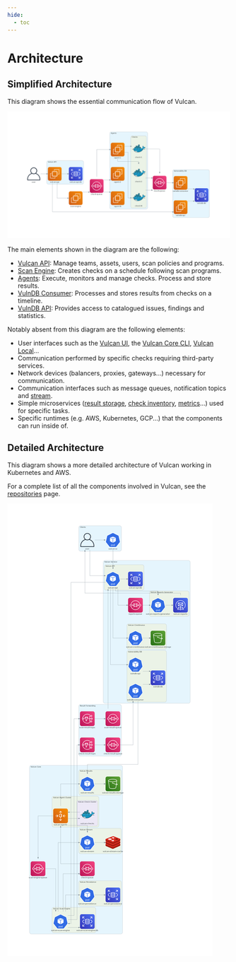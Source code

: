 ```yaml
---
hide:
  - toc
---
```


# Architecture

## Simplified Architecture

This diagram shows the essential communication flow of Vulcan.

[![Vulcan Simplified Architecture](img/simplified-architecture.png)](img/simplified-architecture.png)

The main elements shown in the diagram are the following:

- [Vulcan API](https://github.com/adevinta/vulcan-api/): Manage teams, assets, users, scan policies and programs.
- [Scan Engine](https://github.com/adevinta/vulcan-scan-engine): Creates checks on a schedule following scan programs.
- [Agents](https://github.com/adevinta/vulcan-agent): Execute, monitors and manage checks. Process and store results.
- [VulnDB Consumer](https://github.com/adevinta/vulnerability-db): Processes and stores results from checks on a timeline.
- [VulnDB API](https://github.com/adevinta/vulnerability-db-api): Provides access to catalogued issues, findings and statistics.

Notably absent from this diagram are the following elements:

- User interfaces such as the [Vulcan UI](https://github.com/adevinta/vulcan-ui), the [Vulcan Core CLI](https://github.com/adevinta/vulcan-core-cli), [Vulcan Local](https://github.com/adevinta/vulcan-local/)...
- Communication performed by specific checks requiring third-party services.
- Network devices (balancers, proxies, gateways...) necessary for communication.
- Communication interfaces such as message queues, notification topics and [stream](https://github.com/adevinta/vulcan-stream).
- Simple microservices ([result storage](https://github.com/adevinta/vulcan-results), [check inventory](https://github.com/adevinta/vulcan-persistence), [metrics](https://github.com/adevinta/vulcan-metrics)...) used for specific tasks.
- Specific runtimes (e.g. AWS, Kubernetes, GCP...) that the components can run inside of.

## Detailed Architecture

This diagram shows a more detailed architecture of Vulcan working in Kubernetes and AWS.

For a complete list of all the components involved in Vulcan, see the [repositories](/repositories/) page.

[![Vulcan Detailed Architecture](img/detailed-architecture.png)](img/detailed-architecture.png)

